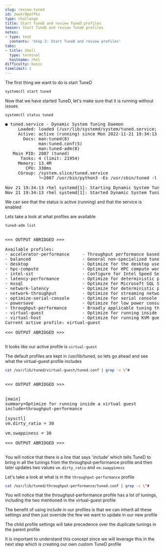 ```yaml
---
slug: review-tuned
id: 2wwtr8pa7fkz
type: challenge
title: Start TuneD and review TuneD profiles
teaser: Start TuneD and review TuneD profiles
notes:
- type: text
  contents: 'Step 2: Start TuneD and review profiles'
tabs:
- title: Shell
  type: terminal
  hostname: rhel
difficulty: basic
timelimit: 1
---
```


The first thing we want to do is start TuneD

```bash
systemctl start tuned
```
Now that we have started TuneD, let's make sure that it is running without issues

```bash
systemctl status tuned
```

<pre>
● tuned.service - Dynamic System Tuning Daemon
     Loaded: loaded (/usr/lib/systemd/system/tuned.service; enabled; vendor preset: enabled)
     Active: active (running) since Mon 2022-11-21 19:34:13 UTC; 3min 7s ago
       Docs: man:tuned(8)
             man:tuned.conf(5)
             man:tuned-adm(8)
   Main PID: 2087 (tuned)
      Tasks: 4 (limit: 21954)
     Memory: 13.4M
        CPU: 330ms
     CGroup: /system.slice/tuned.service
             └─2087 /usr/bin/python3 -Es /usr/sbin/tuned -l -P

Nov 21 19:34:13 rhel systemd[1]: Starting Dynamic System Tuning Daemon...
Nov 21 19:34:13 rhel systemd[1]: Started Dynamic System Tuning Daemon.
</pre>

We can see that the status is active (running) and that the service is enabled

Lets take a look at what profiles are available

```bash
tuned-adm list
```

<pre>

<<< OUTPUT ABRIDGED >>>

Available profiles:
- accelerator-performance     - Throughput performance based tuning with disabled higher latency STOP states
- balanced                    - General non-specialized tuned profile
- desktop                     - Optimize for the desktop use-case
- hpc-compute                 - Optimize for HPC compute workloads
- intel-sst                   - Configure for Intel Speed Select Base Frequency
- latency-performance         - Optimize for deterministic performance at the cost of increased power consumption
- mssql                       - Optimize for Microsoft SQL Server
- network-latency             - Optimize for deterministic performance at the cost of increased power consumption, focused on low latency network performance
- network-throughput          - Optimize for streaming network throughput, generally only necessary on older CPUs or 40G+ networks
- optimize-serial-console     - Optimize for serial console use.
- powersave                   - Optimize for low power consumption
- throughput-performance      - Broadly applicable tuning that provides excellent performance across a variety of common server workloads
- virtual-guest               - Optimize for running inside a virtual guest
- virtual-host                - Optimize for running KVM guests
Current active profile: virtual-guest

<<< OUTPUT ABRIDGED >>>

</pre>

It looks like our active profile is `virtual-guest`

The default profiles are kept in /usr/lib/tuned, so lets go ahead and see what the virtual-guest profile includes


```bash
cat /usr/lib/tuned/virtual-guest/tuned.conf | grep -v \^#
```

<pre>

<<< OUTPUT ABRIDGED >>>


[main]
summary=Optimize for running inside a virtual guest
include=throughput-performance

[sysctl]
vm.dirty_ratio = 30

vm.swappiness = 30

<<< OUTPUT ABRIDGED >>>

</pre>

You will notice that there is a line that says 'include' which tells TuneD to bring in all the tunings from the throughput-performance profile and then later updates two values `vm.dirty_ratio` and `vm.swappiness`


Let's take a look at what is in the `throughput-performance` profile


```bash
cat /usr/lib/tuned/throughput-performance/tuned.conf | grep -v \^#
```

You will notice that the throughput-performance profile has a lot of tunings, including the two mentioned in the virtual-guest profile

The benefit of using include in our profiles is that we can inherit all these settings and then just override the few we want to update in our new profile

The child profile settings will take precedence over the duplicate tunings in the parent profile

It is important to understand this concept since we will leverage this in the next step which is creating our own custom TuneD profile
